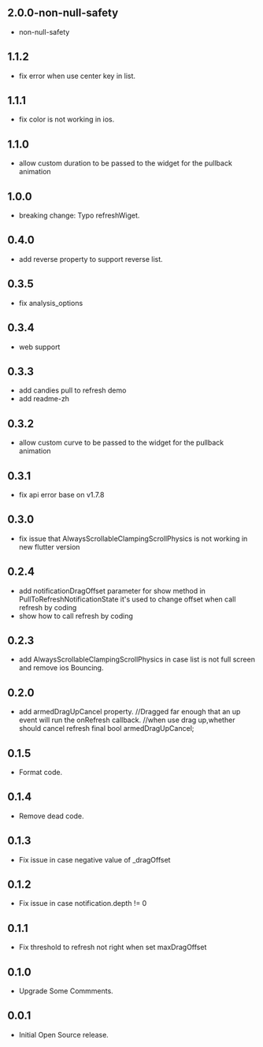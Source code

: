 ## 2.0.0-non-null-safety

* non-null-safety
## 1.1.2

* fix error when use center key in list.

## 1.1.1

* fix color is not working in ios.

## 1.1.0

* allow custom duration to be passed to the widget for the pullback animation

## 1.0.0

* breaking change: Typo refreshWiget.

## 0.4.0

* add reverse property to support reverse list.

## 0.3.5

* fix analysis_options

## 0.3.4

* web support

## 0.3.3

* add candies pull to refresh demo
* add readme-zh

## 0.3.2

* allow custom curve to be passed to the widget for the pullback animation

## 0.3.1

* fix api error base on v1.7.8

## 0.3.0

* fix issue that AlwaysScrollableClampingScrollPhysics is not working in new flutter version

## 0.2.4

* add notificationDragOffset parameter for show method in PullToRefreshNotificationState
  it's used to change offset when call refresh by coding
* show how to call refresh by coding

## 0.2.3

* add AlwaysScrollableClampingScrollPhysics in case list is not full screen and remove ios Bouncing.

## 0.2.0

* add armedDragUpCancel property.
  //Dragged far enough that an up event will run the onRefresh callback.
  //when use drag up,whether should cancel refresh
  final bool armedDragUpCancel;

## 0.1.5

* Format code.

## 0.1.4

* Remove dead code.

## 0.1.3

* Fix issue in case negative value of _dragOffset

## 0.1.2

* Fix issue in case notification.depth != 0

## 0.1.1

* Fix threshold to refresh not right when set maxDragOffset

## 0.1.0

* Upgrade Some Commments.

## 0.0.1

* Initial Open Source release.